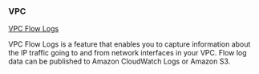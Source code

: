 
### VPC

[VPC Flow Logs](https://docs.aws.amazon.com/vpc/latest/userguide/flow-logs.html)

VPC Flow Logs is a feature that enables you to capture information about the IP traffic going to and from network interfaces in your VPC. Flow log data can be published to Amazon CloudWatch Logs or Amazon S3. 
